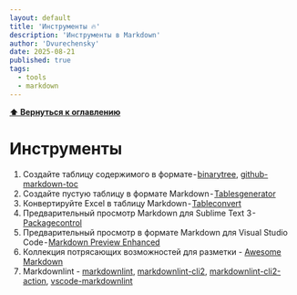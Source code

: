 ```yaml
---
layout: default
title: 'Инструменты 🔥'
description: 'Инструменты в Markdown'
author: 'Dvurechensky'
date: 2025-08-21
published: true
tags:
  - tools
  - markdown
---
```


**[⬆ Вернуться к оглавлению](../index.md)**

# Инструменты

1. Создайте таблицу содержимого в формате - [binarytree](https://binarytree.dev/markdown/toc), [github-markdown-toc](https://github.com/ekalinin/github-markdown-toc)
2. Создайте пустую таблицу в формате Markdown - [Tablesgenerator](https://www.tablesgenerator.com/markdown_tables)
3. Конвертируйте Excel в таблицу Markdown - [Tableconvert](https://tableconvert.com/)
4. Предварительный просмотр Markdown для Sublime Text 3 - [Packagecontrol](https://packagecontrol.io/packages/MarkdownPreview)
5. Предварительный просмотр в формате Markdown для Visual Studio Code - [Markdown Preview Enhanced](https://marketplace.visualstudio.com/items?itemName=shd101wyy.markdown-preview-enhanced)
6. Коллекция потрясающих возможностей для разметки - [Awesome Markdown](https://github.com/mundimark/awesome-markdown)
7. Markdownlint - [markdownlint](https://github.com/DavidAnson/markdownlint), [markdownlint-cli2](https://github.com/DavidAnson/markdownlint-cli2), [markdownlint-cli2-action](https://github.com/DavidAnson/markdownlint-cli2-action), [vscode-markdownlint](https://marketplace.visualstudio.com/items?itemName=DavidAnson.vscode-markdownlint)
